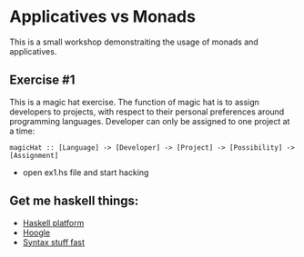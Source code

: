 # Applicatives vs Monads

This is a small workshop demonstraiting the usage of monads and applicatives.

## Exercise #1
This is a magic hat exercise. The function of magic hat is to assign developers to projects, with respect to their personal preferences around programming languages. Developer can only be assigned to one project at a time:
```
magicHat :: [Language] -> [Developer] -> [Project] -> [Possibility] -> [Assignment]
```
 - open ex1.hs file and start hacking
 
## Get me haskell things:
 - [Haskell platform](https://www.haskell.org/platform/)
 - [Hoogle](https://www.haskell.org/hoogle)
 - [Syntax stuff fast](http://cheatsheet.codeslower.com/CheatSheet.pdf)